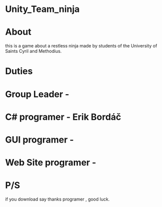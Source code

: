 # Unity_Team_ninja
# About
this is a game about a restless ninja made by students of the University of Saints Cyril and Methodius. 
# Duties
# Group Leader - 
# C# programer - Erik Bordáč
# GUI programer -
# Web Site programer - 

# P/S
if you download say thanks programer , good luck.
